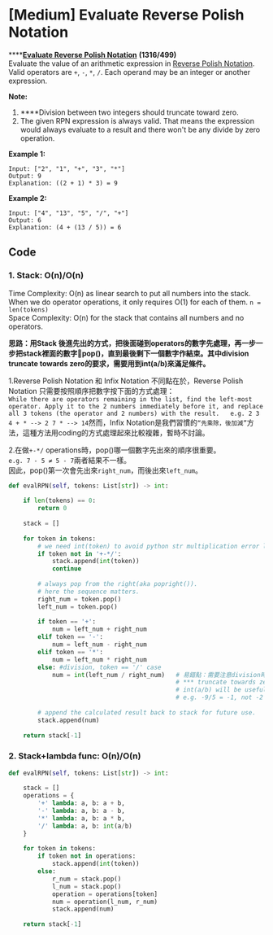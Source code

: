 # \[Medium\] Evaluate Reverse Polish Notation

\*\*\*\*[**Evaluate Reverse Polish Notation**](https://leetcode.com/problems/evaluate-reverse-polish-notation/) **\(1316/499\)**  
Evaluate the value of an arithmetic expression in [Reverse Polish Notation](http://en.wikipedia.org/wiki/Reverse_Polish_notation).  
Valid operators are `+`, `-`, `*`, `/`. Each operand may be an integer or another expression.  
  
**Note:**  
1. ****Division between two integers should truncate toward zero.  
2. The given RPN expression is always valid. That means the expression would always evaluate to a result and there won't be any divide by zero operation.

**Example 1:**

```text
Input: ["2", "1", "+", "3", "*"]
Output: 9
Explanation: ((2 + 1) * 3) = 9
```

**Example 2:**

```text
Input: ["4", "13", "5", "/", "+"]
Output: 6
Explanation: (4 + (13 / 5)) = 6
```

## Code

### 1. Stack: O\(n\)/O\(n\)

Time Complexity: O\(n\) as linear search to put all numbers into the stack. When we do operator operations, it only requires O\(1\) for each of them. `n = len(tokens)`  
Space Complexity: O\(n\) for the stack that contains all numbers and no operators.

**思路：用Stack 後進先出的方式，把後面碰到operators的數字先處理，再一步一步把stack裡面的數字pop\(\)，直到最後剩下一個數字作結束。其中division truncate towards zero的要求，需要用到int\(a/b\)來滿足條件。**

1.Reverse Polish Notation 和 Infix Notation 不同點在於，Reverse Polish Notation 只需要按照順序把數字按下面的方式處理：  
`While there are operators remaining in the list, find the left-most operator. Apply it to the 2 numbers immediately before it, and replace all 3 tokens (the operator and 2 numbers) with the result.  
e.g. 2 3 4 + * --> 2 7 * --> 14`然而，Infix Notation是我們習慣的`“先乘除，後加減”`方法，這種方法用coding的方式處理起來比較複雜，暫時不討論。

2.在做`+-*/` operations時，pop\(\)哪一個數字先出來的順序很重要。  
`e.g. 7 - 5 ≠ 5 - 7`兩者結果不一樣。  
因此，pop\(\)第一次會先出來`right_num`，而後出來`left_num`。

```python
def evalRPN(self, tokens: List[str]) -> int:
    
    if len(tokens) == 0:
        return 0
    
    stack = [] 
    
    for token in tokens:
        # we need int(token) to avoid python str multiplication error later on.
        if token not in '+-*/':
            stack.append(int(token))
            continue
        
        # always pop from the right(aka popright()).
        # here the sequence matters.
        right_num = token.pop()
        left_num = token.pop()
        
        if token == '+':
            num = left_num + right_num
        elif token == '-':
            num = left_num - right_num
        elif token == '*':
            num = left_num * right_num
        else: #division, token == '/' case
            num = int(left_num / right_num)   # 易錯點：需要注意division時rounding問題，
                                              # *** truncate towards zero 
                                              # int(a/b) will be useful 
                                              # e.g. -9/5 = -1, not -2 in this case.
                                              
        # append the calculated result back to stack for future use.
        stack.append(num)
    
    return stack[-1]
```

### 2. Stack+lambda func: O\(n\)/O\(n\)

```python
def evalRPN(self, tokens: List[str]) -> int:
    
    stack = []
    operations = {
        '+' lambda: a, b: a + b, 
        '-' lambda: a, b: a - b,
        '*' lambda: a, b: a * b,
        '/' lambda: a, b: int(a/b)
    }
    
    for token in tokens:
        if token not in operations:
            stack.append(int(token))
        else:
            r_num = stack.pop()
            l_num = stack.pop()
            operation = operations[token]
            num = operation(l_num, r_num)
            stack.append(num)
    
    return stack[-1]
```

